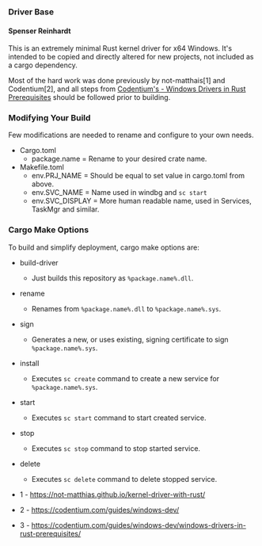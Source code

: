 ### Driver Base
#### Spenser Reinhardt

This is an extremely minimal Rust kernel driver for x64 Windows. It's intended to be copied and directly altered for new projects, not included as a cargo dependency.

Most of the hard work was done previously by not-matthais[1] and Codentium[2], and all steps from [Codentium's - Windows Drivers in Rust Prerequisites](https://codentium.com/guides/windows-dev/windows-drivers-in-rust-prerequisites/) should be followed prior to building.

### Modifying Your Build

Few modifications are needed to rename and configure to your own needs.

* Cargo.toml
  * package.name = Rename to your desired crate name.
* Makefile.toml
  * env.PRJ_NAME = Should be equal to set value in cargo.toml from above.
  * env.SVC_NAME = Name used in windbg and `sc start`
  * env.SVC_DISPLAY = More human readable name, used in Services, TaskMgr and similar.

### Cargo Make Options

To build and simplify deployment, cargo make options are:

* build-driver
  * Just builds this repository as `%package.name%.dll`.
* rename
  * Renames from `%package.name%.dll` to `%package.name%.sys`.
* sign
  * Generates a new, or uses existing, signing certificate to sign `%package.name%.sys`.
* install
  * Executes `sc create` command to create a new service for `%package.name%.sys`.
* start
  * Executes `sc start` command to start created service.
* stop
  * Executes `sc stop` command to stop started service.
* delete
  * Executes `sc delete` command to delete stopped service.

* 1 - https://not-matthias.github.io/kernel-driver-with-rust/
* 2 - https://codentium.com/guides/windows-dev/
* 3 - https://codentium.com/guides/windows-dev/windows-drivers-in-rust-prerequisites/
